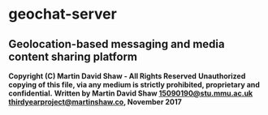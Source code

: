 # geochat-server
## Geolocation-based messaging and media content sharing platform

**Copyright (C) Martin David Shaw - All Rights Reserved**
**Unauthorized copying of this file, via any medium is strictly prohibited, proprietary and confidential.**
**Written by Martin David Shaw <15090190@stu.mmu.ac.uk> <thirdyearproject@martinshaw.co>, November 2017**
 
